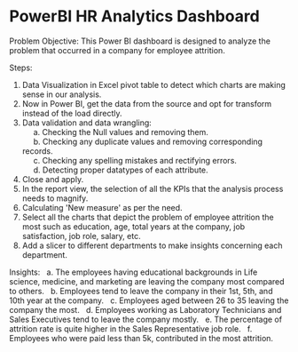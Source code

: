 # PowerBI HR Analytics Dashboard
Problem Objective:
This Power BI dashboard is designed to analyze the problem that occurred in a company for employee attrition.<br>

Steps:<br>
1. Data Visualization in Excel pivot table to detect which charts are making sense in our analysis.<br>
2. Now in Power BI, get the data from the source and opt for transform instead of the load directly. <br>
3. Data validation and data wrangling: <br>
     a. Checking the Null values and removing them.<br>
     b. Checking any duplicate values and removing corresponding records. <br>
     c. Checking any spelling mistakes and rectifying errors.<br>
     d. Detecting proper datatypes of each attribute. 
4. Close and apply.
5. In the report view, the selection of all the KPIs that the analysis process needs to magnify. 
6. Calculating 'New measure' as per the need. 
7. Select all the charts that depict the problem of employee attrition the most such as education, age, total years at the company, job satisfaction, job role, salary, etc.
8. Add a slicer to different departments to make insights concerning each department. 

Insights: 
  a. The employees having educational backgrounds in Life science, medicine, and marketing are leaving the company most compared to others.
  b. Employees tend to leave the company in their 1st, 5th, and 10th year at the company. 
  c. Employees aged between 26 to 35 leaving the company the most. 
  d. Employees working as Laboratory Technicians and Sales Executives tend to leave the company mostly.
  e. The percentage of attrition rate is quite higher in the Sales Representative job role. 
  f. Employees who were paid less than 5k, contributed in the most attrition.
